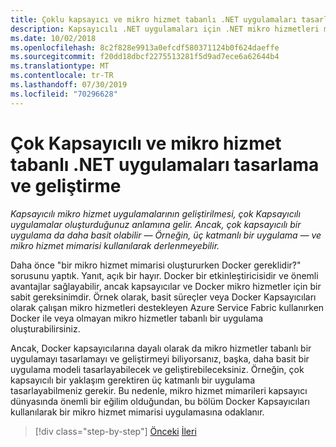 ```yaml
---
title: Çoklu kapsayıcı ve mikro hizmet tabanlı .NET uygulamaları tasarlama ve geliştirme
description: Kapsayıcılı .NET uygulamaları için .NET mikro hizmetleri mimarisi | Çoklu kapsayıcı ve mikro hizmet tabanlı .NET uygulamaları tasarlama ve geliştirme için dış mimariyi anlayın.
ms.date: 10/02/2018
ms.openlocfilehash: 8c2f828e9913a0efcdf580371124b0f624daeffe
ms.sourcegitcommit: f20dd18dbcf2275513281f5d9ad7ece6a62644b4
ms.translationtype: MT
ms.contentlocale: tr-TR
ms.lasthandoff: 07/30/2019
ms.locfileid: "70296628"
---
```

# <a name="designing-and-developing-multi-container-and-microservice-based-net-applications"></a>Çok Kapsayıcılı ve mikro hizmet tabanlı .NET uygulamaları tasarlama ve geliştirme

*Kapsayıcılı mikro hizmet uygulamalarının geliştirilmesi, çok Kapsayıcılı uygulamalar oluşturduğunuz anlamına gelir. Ancak, çok kapsayıcılı bir uygulama da daha basit olabilir — Örneğin, üç katmanlı bir uygulama — ve mikro hizmet mimarisi kullanılarak derlenmeyebilir.*

Daha önce "bir mikro hizmet mimarisi oluştururken Docker gereklidir?" sorusunu yaptık. Yanıt, açık bir hayır. Docker bir etkinleştiricisidir ve önemli avantajlar sağlayabilir, ancak kapsayıcılar ve Docker mikro hizmetler için bir sabit gereksinimdir. Örnek olarak, basit süreçler veya Docker Kapsayıcıları olarak çalışan mikro hizmetleri destekleyen Azure Service Fabric kullanırken Docker ile veya olmayan mikro hizmetler tabanlı bir uygulama oluşturabilirsiniz.

Ancak, Docker kapsayıcılarına dayalı olarak da mikro hizmetler tabanlı bir uygulamayı tasarlamayı ve geliştirmeyi biliyorsanız, başka, daha basit bir uygulama modeli tasarlayabilecek ve geliştirebileceksiniz. Örneğin, çok kapsayıcılı bir yaklaşım gerektiren üç katmanlı bir uygulama tasarlayabilmeniz gerekir. Bu nedenle, mikro hizmet mimarileri kapsayıcı dünyasında önemli bir eğilim olduğundan, bu bölüm Docker Kapsayıcıları kullanılarak bir mikro hizmet mimarisi uygulamasına odaklanır.

>[!div class="step-by-step"]
>[Önceki](../docker-application-development-process/docker-app-development-workflow.md)
>[İleri](microservice-application-design.md)
